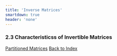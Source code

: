 ```yaml
---
title: 'Inverse Matrices'
smartdown: true
header: 'none'
---
```


### 2.3 Characteristicss of Invertible Matrices

[Partitioned Matrices](/pages/LA11)
[Back to Index](/pages/andre)